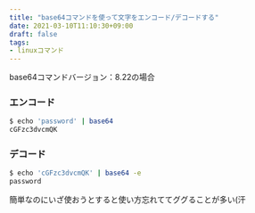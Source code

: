 ```yaml
---
title: "base64コマンドを使って文字をエンコード/デコードする"
date: 2021-03-10T11:10:30+09:00
draft: false
tags:
- linuxコマンド
---
```


base64コマンドバージョン：8.22の場合

### エンコード

```bash
$ echo 'password' | base64
cGFzc3dvcmQK
```

### デコード

```bash
$ echo 'cGFzc3dvcmQK' | base64 -e
password
```

簡単なのにいざ使おうとすると使い方忘れててググることが多い(汗
